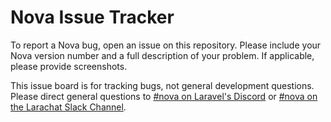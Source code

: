 # Nova Issue Tracker

To report a Nova bug, open an issue on this repository. Please include your Nova version number and a full description of your problem. If applicable, please provide screenshots.

This issue board is for tracking bugs, not general development questions. Please direct general questions to [#nova on Laravel's Discord](https://discordapp.com/invite/mPZNm7A) or [#nova on the Larachat Slack Channel](https://larachat.co/).
